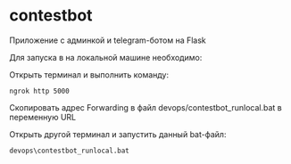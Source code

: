 # contestbot

Приложение с админкой и telegram-ботом на Flask

Для запуска в на локальной машине необходимо:

Открыть терминал и выполнить команду:
```
ngrok http 5000
```

Скопировать адрес Forwarding в файл devops/contestbot_runlocal.bat в переменную URL

Открыть другой терминал и запустить данный bat-файл:
```
devops\contestbot_runlocal.bat
```
